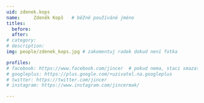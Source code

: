 ```yaml
---
uid: zdenek.kops
name:     Zdeněk Kopš  	# běžně používáné jméno
titles:
  before: 
  after: 
# category:
# description: 
img: people/zdenek_kops.jpg # zakomentuj radek dokud není fotka

profiles:
# facebook: https://www.facebook.com/jincer  # pokud nema, staci smazat tuto radku
# googleplus: https://plus.google.com/+uzivatel.na.googleplus
# twitter: https://twitter.com/jincer
# instagram: https://www.instagram.com/jincermak/ 

---
```

